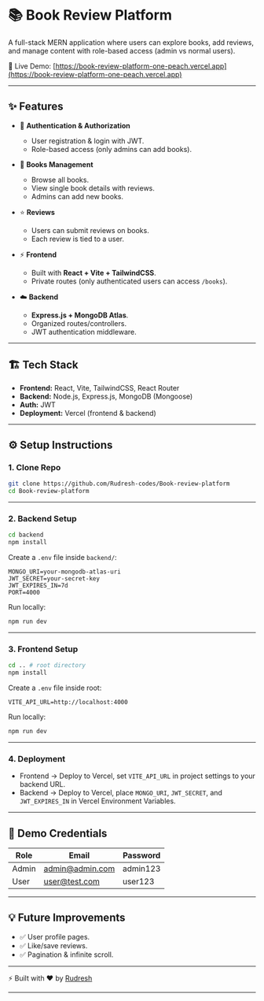 # 📚 Book Review Platform

A full-stack MERN application where users can explore books, add reviews, and manage content with role-based access (admin vs normal users).

🚀 Live Demo: [https://book-review-platform-one-peach.vercel.app](https://book-review-platform-one-peach.vercel.app)

---

## ✨ Features

* 🔐 **Authentication & Authorization**

  * User registration & login with JWT.
  * Role-based access (only admins can add books).
* 📖 **Books Management**

  * Browse all books.
  * View single book details with reviews.
  * Admins can add new books.
* ⭐ **Reviews**

  * Users can submit reviews on books.
  * Each review is tied to a user.
* ⚡ **Frontend**

  * Built with **React + Vite + TailwindCSS**.
  * Private routes (only authenticated users can access `/books`).
* ☁️ **Backend**

  * **Express.js + MongoDB Atlas**.
  * Organized routes/controllers.
  * JWT authentication middleware.

---

## 🏗️ Tech Stack

* **Frontend:** React, Vite, TailwindCSS, React Router
* **Backend:** Node.js, Express.js, MongoDB (Mongoose)
* **Auth:** JWT
* **Deployment:** Vercel (frontend & backend)

---

## ⚙️ Setup Instructions

### 1. Clone Repo

```bash
git clone https://github.com/Rudresh-codes/Book-review-platform
cd Book-review-platform
```

---

### 2. Backend Setup

```bash
cd backend
npm install
```

Create a `.env` file inside `backend/`:

```env
MONGO_URI=your-mongodb-atlas-uri
JWT_SECRET=your-secret-key
JWT_EXPIRES_IN=7d
PORT=4000
```

Run locally:

```bash
npm run dev
```

---

### 3. Frontend Setup

```bash
cd .. # root directory
npm install
```

Create a `.env` file inside root:

```env
VITE_API_URL=http://localhost:4000
```

Run locally:

```bash
npm run dev
```

---

### 4. Deployment

* Frontend → Deploy to Vercel, set `VITE_API_URL` in project settings to your backend URL.
* Backend → Deploy to Vercel, place `MONGO_URI`, `JWT_SECRET`, and `JWT_EXPIRES_IN` in Vercel Environment Variables.

---

## 🔑 Demo Credentials

| Role  | Email                                     | Password |
| ----- | ----------------------------------------- | -------- |
| Admin | [admin@admin.com](mailto:admin@admin.com) | admin123 |
| User  | [user@test.com](mailto:user@test.com)     | user123  |

---


## 💡 Future Improvements

* ✅ User profile pages.
* ✅ Like/save reviews.
* ✅ Pagination & infinite scroll.

---

⚡ Built with ❤️ by [Rudresh](https://github.com/Rudresh-codes)

---

